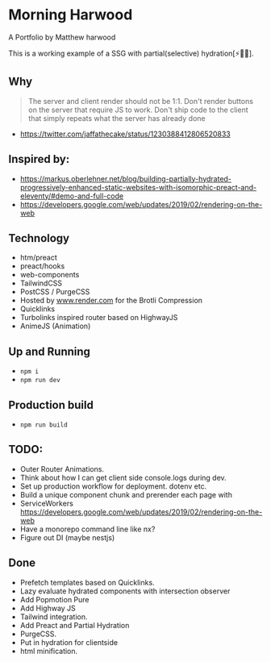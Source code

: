 # Morning Harwood

A Portfolio by Matthew harwood

This is a working example of a SSG with partial(selective) hydration[⚡🧩💦].

## Why

> The server and client render should not be 1:1.
> Don't render buttons on the server that require JS to work.
> Don't ship code to the client that simply repeats what the server has already done

- https://twitter.com/jaffathecake/status/1230388412806520833

## Inspired by:

- https://markus.oberlehner.net/blog/building-partially-hydrated-progressively-enhanced-static-websites-with-isomorphic-preact-and-eleventy/#demo-and-full-code
- https://developers.google.com/web/updates/2019/02/rendering-on-the-web

## Technology

- htm/preact
- preact/hooks
- web-components
- TailwindCSS
- PostCSS / PurgeCSS
- Hosted by www.render.com for the Brotli Compression
- Quicklinks
- Turbolinks inspired router based on HighwayJS
- AnimeJS (Animation)

## Up and Running

- `npm i`
- `npm run dev`

## Production build

- `npm run build`

## TODO:

- Outer Router Animations.
- Think about how I can get client side console.logs during dev.
- Set up production workflow for deployment. dotenv etc.
- Build a unique component chunk and prerender each page with
- ServiceWorkers https://developers.google.com/web/updates/2019/02/rendering-on-the-web
- Have a monorepo command line like nx?
- Figure out DI (maybe nestjs)

## Done

- Prefetch templates based on Quicklinks.
- Lazy evaluate hydrated components with intersection observer
- Add Popmotion Pure
- Add Highway JS
- Tailwind integration.
- Add Preact and Partial Hydration
- PurgeCSS.
- Put in hydration for clientside
- html minification.
